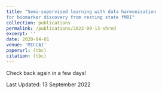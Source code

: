 ```yaml
---
title: "Semi-supervised learning with data harmonisation
for biomarker discovery from resting state fMRI"
collection: publications
permalink: /publications/2022-09-13-shred
excerpt: ''
date: 2020-04-01
venue: 'MICCAI'
paperurl: (tbc)
citation: (tbc)
---
```


Check back again in a few days!

Last Updated: 13 September 2022